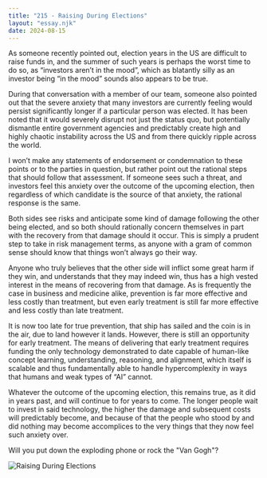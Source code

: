 ```yaml
---
title: "215 - Raising During Elections"
layout: "essay.njk"
date: 2024-08-15
---
```


As someone recently pointed out, election years in the US are difficult to raise funds in, and the summer of such years is perhaps the worst time to do so, as “investors aren’t in the mood”, which as blatantly silly as an investor being “in the mood” sounds also appears to be true.

During that conversation with a member of our team, someone also pointed out that the severe anxiety that many investors are currently feeling would persist significantly longer if a particular person was elected. It has been noted that it would severely disrupt not just the status quo, but potentially dismantle entire government agencies and predictably create high and highly chaotic instability across the US and from there quickly ripple across the world.

I won’t make any statements of endorsement or condemnation to these points or to the parties in question, but rather point out the rational steps that should follow that assessment. If someone sees such a threat, and investors feel this anxiety over the outcome of the upcoming election, then regardless of which candidate is the source of that anxiety, the rational response is the same. 

Both sides see risks and anticipate some kind of damage following the other being elected, and so both should rationally concern themselves in part with the recovery from that damage should it occur. This is simply a prudent step to take in risk management terms, as anyone with a gram of common sense should know that things won’t always go their way.

Anyone who truly believes that the other side will inflict some great harm if they win, and understands that they may indeed win, thus has a high vested interest in the means of recovering from that damage. As is frequently the case in business and medicine alike, prevention is far more effective and less costly than treatment, but even early treatment is still far more effective and less costly than late treatment.

It is now too late for true prevention, that ship has sailed and the coin is in the air, due to land however it lands. However, there is still an opportunity for early treatment. The means of delivering that early treatment requires funding the only technology demonstrated to date capable of human-like concept learning, understanding, reasoning, and alignment, which itself is scalable and thus fundamentally able to handle hypercomplexity in ways that humans and weak types of “AI” cannot.

Whatever the outcome of the upcoming election, this remains true, as it did in years past, and will continue to for years to come. The longer people wait to invest in said technology, the higher the damage and subsequent costs will predictably become, and because of that the people who stood by and did nothing may become accomplices to the very things that they now feel such anxiety over. 

Will you put down the exploding phone or rock the "Van Gogh"?

![Raising During Elections](https://media.licdn.com/dms/image/v2/D5622AQF4tYyJI4m-WA/feedshare-shrink_800/feedshare-shrink_800/0/1721361824150?e=1737590400&v=beta&t=zDoMLSw476wRQcs0H02zy8I0ydArkj_TuQl-PrPpKDE)